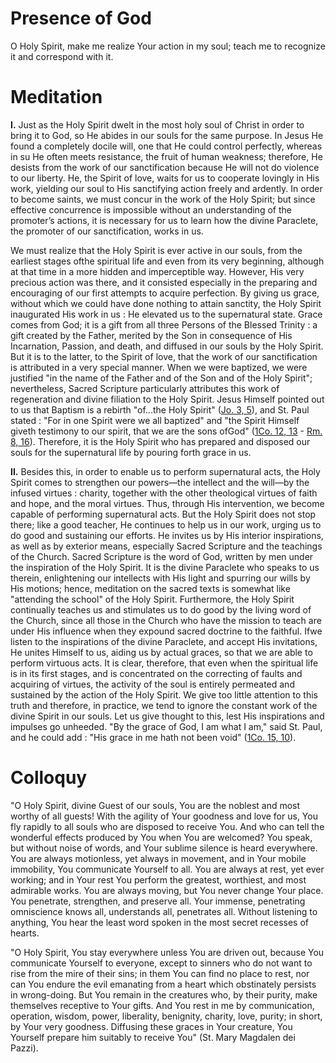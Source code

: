 # Presence of God

O Holy Spirit, make me realize Your action in my soul; teach me to recognize it and correspond with it.

# Meditation

**I.** Just as the Holy Spirit dwelt in the most holy soul of Christ in order to bring it to God, so He abides in our souls for the same purpose. In Jesus He found a completely docile will, one that He could control perfectly, whereas in su He often meets resistance, the fruit of human weakness; therefore, He desists from the work of our sanctification because He will not do violence to our liberty. He, the Spirit of love, waits for us to cooperate lovingly in His work, yielding our soul to His sanctifying action freely and ardently. In order to become saints, we must concur in the work of the Holy Spirit; but since effective concurrence is impossible without an understanding of the promoter’s actions, it is necessary for us to learn how the divine Paraclete, the promoter of our sanctification, works in us.

We must realize that the Holy Spirit is ever active in our souls, from the earliest stages ofthe spiritual life and even from its very beginning, although at that time in a more hidden and imperceptible way. However, His very precious action was there, and it consisted especially in the preparing and encouraging of our first attempts to acquire perfection. By giving us grace, without which we could have done nothing to attain sanctity, the Holy Spirit inaugurated His work in us : He elevated us to the supernatural state. Grace comes from God; it is a gift from all three Persons of the Blessed Trinity : a gift created by the Father, merited by the Son in consequence of His Incarnation, Passion, and death, and diffused in our souls by the Holy Spirit. But it is to the latter, to the Spirit of love, that the work of our sanctification is attributed in a very special manner. When we were baptized, we were justified "in the name of the Father and of the Son and of the Holy Spirit"; nevertheless, Sacred Scripture particularly attributes this work of regeneration and divine filiation to the Holy Spirit. Jesus Himself pointed out to us that Baptism is a rebirth "of...the Holy Spirit" ([Jo. 3, 5](https://vulgata.online/bible/Jo.3?ed=DR2&vfn=DR2.Jo.3.5:vs)), and St. Paul stated : "For in one Spirit were we all baptized" and "the Spirit Himself giveth testimony to our spirit, that we are the sons ofGod" ([1Co. 12, 13](https://vulgata.online/bible/1Co.12?ed=DR2&vfn=DR2.1Co.12.13:vs) - [Rm. 8, 16](https://vulgata.online/bible/Rm.8?ed=DR2&vfn=DR2.Rm.8.16:vs)). Therefore, it is the Holy Spirit who has prepared and disposed our souls for the supernatural life by pouring forth grace in us.

**II.** Besides this, in order to enable us to perform supernatural acts, the Holy Spirit comes to strengthen our powers—the intellect and the will—by the infused virtues : charity, together with the other theological virtues of faith and hope, and the moral virtues. Thus, through His intervention, we become capable of performing supernatural acts. But the Holy Spirit does not stop there; like a good teacher, He continues to help us in our work, urging us to do good and sustaining our efforts. He invites us by His interior inspirations, as well as by exterior means, especially Sacred Scripture and the teachings of the Church. Sacred Scripture is the word of God, written by men under the inspiration of the Holy Spirit. It is the divine Paraclete who speaks to us therein, enlightening our intellects with His light and spurring our wills by His motions; hence, meditation on the sacred texts is somewhat like "attending the school" of the Holy Spirit. Furthermore, the Holy Spirit continually teaches us and stimulates us to do good by the living word of the Church, since all those in the Church who have the mission to teach are under His influence when they expound sacred doctrine to the faithful. Ifwe listen to the inspirations of the divine Paraclete, and accept His invitations, He unites Himself to us, aiding us by actual graces, so that we are able to perform virtuous acts. It is clear, therefore, that even when the spiritual life is in its first stages, and is concentrated on the correcting of faults and acquiring of virtues, the activity of the soul is entirely permeated and sustained by the action of the Holy Spirit. We give too little attention to this truth and therefore, in practice, we tend to ignore the constant work of the divine Spirit in our souls. Let us give thought to this, lest His inspirations and impulses go unheeded. "By the grace of God, I am what I am," said St. Paul, and he could add : "His grace in me hath not been void" ([1Co. 15, 10](https://vulgata.online/bible/1Co.15?ed=DR2&vfn=DR2.1Co.15.10:vs)).

# Colloquy

"O Holy Spirit, divine Guest of our souls, You are the noblest and most worthy of all guests! With the agility of Your goodness and love for us, You fly rapidly to all souls who are disposed to receive You. And who can tell the wonderful effects produced by You when You are welcomed? You speak, but without noise of words, and Your sublime silence is heard everywhere. You are always motionless, yet always in movement, and in Your mobile immobility, You communicate Yourself to all. You are always at rest, yet ever working; and in Your rest You perform the greatest, worthiest, and most admirable works. You are always moving, but You never change Your place. You penetrate, strengthen, and preserve all. Your immense, penetrating omniscience knows all, understands all, penetrates all. Without listening to anything, You hear the least word spoken in the most secret recesses of hearts.

"O Holy Spirit, You stay everywhere unless You are driven out, because You communicate Yourself to everyone, except to sinners who do not want to rise from the mire of their sins; in them You can find no place to rest, nor can You endure the evil emanating from a heart which obstinately persists in wrong-doing. But You remain in the creatures who, by their purity, make themselves receptive to Your gifts. And You rest in me by communication, operation, wisdom, power, liberality, benignity, charity, love, purity; in short, by Your very goodness. Diffusing these graces in Your creature, You Yourself prepare him suitably to receive You" (St. Mary Magdalen dei Pazzi).
